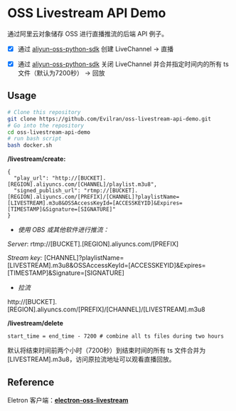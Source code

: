 # OSS Livestream API Demo

通过阿里云对象储存 OSS 进行直播推流的后端 API 例子。

- [x] 通过 [aliyun-oss-python-sdk](https://github.com/aliyun/aliyun-oss-python-sdk) 创建 LiveChannel -> 直播
- [x] 通过 [aliyun-oss-python-sdk](https://github.com/aliyun/aliyun-oss-python-sdk) 关闭 LiveChannel 并合并指定时间内的所有 ts 文件（默认为7200秒） -> 回放 


## Usage

```bash
# Clone this repository
git clone https://github.com/Evilran/oss-livestream-api-demo.git
# Go into the repository
cd oss-livestream-api-demo
# run bash script
bash docker.sh
```



**/livestream/create:**

```
{
  "play_url": "http://[BUCKET].[REGION].aliyuncs.com/[CHANNEL]/playlist.m3u8",
  "signed_publish_url": "rtmp://[BUCKET].[REGION].aliyuncs.com/[PREFIX]/[CHANNEL]?playlistName=[LIVESTREAM].m3u8&OSSAccessKeyId=[ACCESSKEYID]&Expires=[TIMESTAMP]&Signature=[SIGNATURE]"
}
```

* *使用 OBS 或其他软件进行推流：*

*Server*: rtmp://[BUCKET].[REGION].aliyuncs.com/[PREFIX]

*Stream key:* [CHANNEL]?playlistName=[LIVESTREAM].m3u8&OSSAccessKeyId=[ACCESSKEYID]&Expires=[TIMESTAMP]&Signature=[SIGNATURE]



* *拉流*

http://[BUCKET].[REGION].aliyuncs.com/[PREFIX]/[CHANNEL]/[LIVESTREAM].m3u8



**/livestream/delete**

```
start_time = end_time - 7200 # combine all ts files during two hours
```

默认将结束时间前两个小时（7200秒）到结束时间的所有 ts 文件合并为 [LIVESTREAM].m3u8，访问原拉流地址可以观看直播回放。



## Reference

Eletron 客户端：[**electron-oss-livestream**](https://github.com/Evilran/electron-oss-livestream) 



